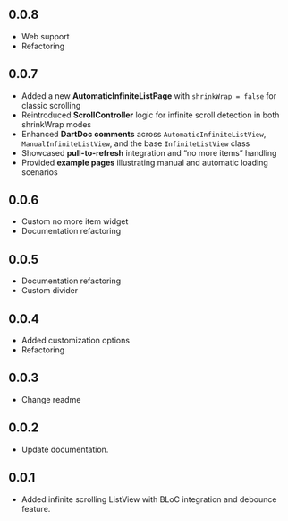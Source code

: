 ## 0.0.8

- Web support
- Refactoring

## 0.0.7

- Added a new **AutomaticInfiniteListPage** with `shrinkWrap = false` for classic scrolling
- Reintroduced **ScrollController** logic for infinite scroll detection in both shrinkWrap modes
- Enhanced **DartDoc comments** across `AutomaticInfiniteListView`, `ManualInfiniteListView`, and
  the base `InfiniteListView` class
- Showcased **pull-to-refresh** integration and “no more items” handling
- Provided **example pages** illustrating manual and automatic loading scenarios

## 0.0.6

- Custom no more item widget
- Documentation refactoring

## 0.0.5

- Documentation refactoring
- Custom divider

## 0.0.4

- Added customization options
- Refactoring

## 0.0.3

- Change readme

## 0.0.2

- Update documentation.

## 0.0.1

- Added infinite scrolling ListView with BLoC integration and debounce feature.

